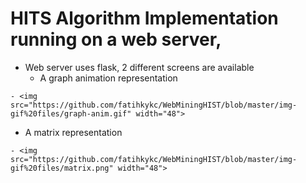 # HITS Algorithm Implementation running on a web server, 

* Web server uses flask, 2 different screens are available
  + A graph animation representation
<!--     - ![Alt text](https://github.com/fatihkykc/WebMiningHIST/blob/master/img-gif%20files/graph-anim.gif) -->
    - <img src="https://github.com/fatihkykc/WebMiningHIST/blob/master/img-gif%20files/graph-anim.gif" width="48">
  + A matrix representation
<!--     - ![Alt text](https://github.com/fatihkykc/WebMiningHIST/blob/master/img-gif%20files/matrix.png) -->
    - <img src="https://github.com/fatihkykc/WebMiningHIST/blob/master/img-gif%20files/matrix.png" width="48">  
